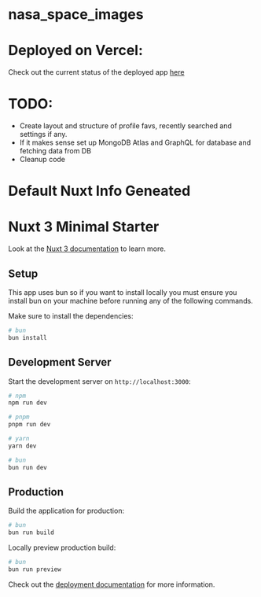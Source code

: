 # nasa_space_images

# Deployed on Vercel:
Check out the current status of the deployed app [here](https://deep-space-seven.vercel.app/)

# TODO: 

- Create layout and structure of profile favs, recently searched and settings if any.
- If it makes sense set up MongoDB Atlas and GraphQL for database and fetching data from DB
- Cleanup code

# Default Nuxt Info Geneated
# Nuxt 3 Minimal Starter

Look at the [Nuxt 3 documentation](https://nuxt.com/docs/getting-started/introduction) to learn more.

## Setup

This app uses bun so if you want to install locally you must ensure you install bun on your machine before running any of the following commands.

Make sure to install the dependencies:

```bash
# bun
bun install
```

## Development Server

Start the development server on `http://localhost:3000`:

```bash
# npm
npm run dev

# pnpm
pnpm run dev

# yarn
yarn dev

# bun
bun run dev
```

## Production

Build the application for production:

```bash
# bun
bun run build
```

Locally preview production build:

```bash
# bun
bun run preview
```

Check out the [deployment documentation](https://nuxt.com/docs/getting-started/deployment) for more information.
